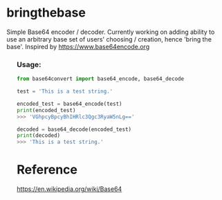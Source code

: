 # bringthebase
Simple Base64 encoder / decoder. 
Currently working on adding ability to use an arbitrary base set of users' choosing / creation, hence 'bring the base'.
Inspired by https://www.base64encode.org


<ul><h3>Usage:</h3>
  
  ```python
from base64convert import base64_encode, base64_decode

test = 'This is a test string.'

encoded_test = base64_encode(test)
print(encoded_test)
>>> 'VGhpcyBpcyBhIHRlc3Qgc3RyaW5nLg=='

decoded = base64_decode(encoded_test)
print(decoded)
>>> 'This is a test string.'

```


# Reference 
https://en.wikipedia.org/wiki/Base64
